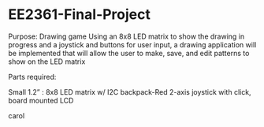 # EE2361-Final-Project

Purpose: Drawing game
Using an 8x8 LED matrix to show the drawing in progress and a joystick and buttons for user input, a drawing application will be implemented that will allow the user to make, save, and edit patterns to show on the LED matrix

Parts required:

Small 1.2” : 8x8 LED matrix w/ I2C backpack-Red
2-axis joystick with click, board mounted
LCD

carol
